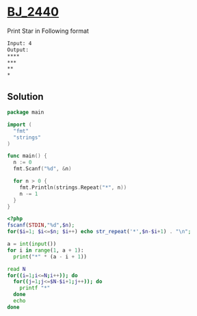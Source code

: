 # [BJ_2440](https://acmicpc.net/problem/2440)

Print Star in Following format

```txt
Input: 4
Output:
****
***
**
*
```

## Solution

```go
package main

import (
  "fmt"
  "strings"
)

func main() {
  n := 0
  fmt.Scanf("%d", &n)

  for n > 0 {
    fmt.Println(strings.Repeat("*", n))
    n -= 1
  }
}
```

```php
<?php
fscanf(STDIN,"%d",$n);
for($i=1; $i<=$n; $i++) echo str_repeat('*',$n-$i+1) . "\n";
```

```py
a = int(input())
for i in range(1, a + 1):
  print("*" * (a - i + 1))
```

```sh
read N
for((i=1;i<=N;i++)); do
  for((j=1;j<=$N-$i+1;j++)); do
    printf "*"
  done
  echo
done
```
